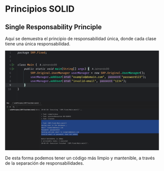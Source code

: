# Principios SOLID
## Single Responsability Principle
Aquí se demuestra el principio de responsabilidad única, donde cada clase tiene una única responsabilidad.


<img src="img.png"></img>

De esta forma podemos tener un código más limpio y mantenible, a través de la separación de responsabilidades.